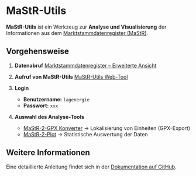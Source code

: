 # MaStR-Utils

**MaStR-Utils** ist ein Werkzeug zur **Analyse und Visualisierung** der Informationen aus dem [Marktstammdatenregister (MaStR)](https://www.marktstammdatenregister.de/MaStR/Einheit/Einheiten/ErweiterteOeffentlicheEinheitenuebersicht).

## Vorgehensweise

1. **Datenabruf**
   [Marktstammdatenregister – Erweiterte Ansicht](https://www.marktstammdatenregister.de/MaStR/Einheit/Einheiten/ErweiterteOeffentlicheEinheitenuebersicht)

2. **Aufruf von MaStR-Utils**
   [MaStR-Utils Web-Tool](https://eduard.uber.space/mastrutils/)

3. **Login**

   * **Benutzername:** `lagenergie`
   * **Passwort:** `xxx`

4. **Auswahl des Analyse-Tools**

   * [MaStR-2-GPX Konverter](https://eduard.uber.space/mastrutils/?command=mastrtogpx)
     → Lokalisierung von Einheiten (GPX-Export)
   * [MaStR-2-Plot](https://eduard.uber.space/mastrutils/?command=mastrtoplot)
     → Statistische Auswertung der Daten

## Weitere Informationen

Eine detaillierte Anleitung findet sich in der [Dokumentation auf GitHub](https://github.com/fritzthekid/mastr-utils/blob/main/doc/dokumentation.md).

